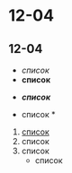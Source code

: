 # 12-04
## 12-04
* *список*
* **список**
- ***список***
+ список \*
1. [список](https://lms.algoritmika.org)
2. список
5. список
   + список
